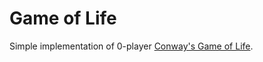 # Game of Life
Simple implementation of 0-player [Conway's Game of Life](https://en.wikipedia.org/wiki/Conway%27s_Game_of_Life).

